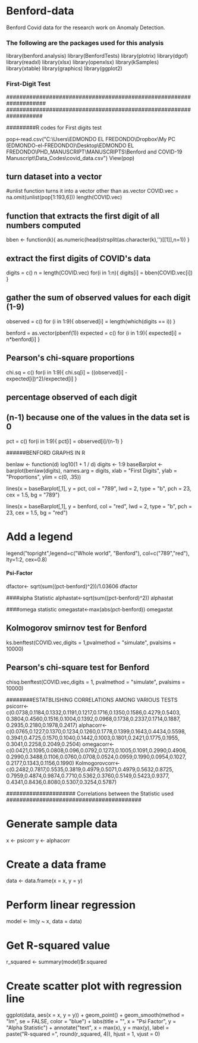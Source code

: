 # Benford-data
Benford Covid data for the research work on Anomaly Detection.
### The following are the packages used for this analysis
library(benford.analysis)
library(BenfordTests)
library(plotrix)
library(dgof)
library(readxl)
library(xlsx)
library(openxlsx)
library(kSamples)
library(xtable)
library(graphics)
library(ggplot2)

### First-Digit Test
####################################################################
###################################################################

#########R codes for First digits test

pop<-read.csv("C:\\Users\\EDMONDO EL FREDONDO\\Dropbox\\My PC (EDMONDO-el-FREDONDO)\\Desktop\\EDMONDO EL FREDONDO\\PHD_MANUSCRIPT\\MANUSCRIPTS\\Benford and COVID-19 Manuscript\\Data_Codes\\covid_data.csv")
View(pop)

## turn dataset into a vector
#unlist function turns it into a vector other than as.vector
COVID.vec = na.omit(unlist(pop[1:193,6]))
length(COVID.vec)

## function that extracts the first digit of all numbers computed
bben <- function(k){
  as.numeric(head(strsplit(as.character(k),'')[[1]],n=1))
}

## extract the first digits of COVID's data
digits = c()
n = length(COVID.vec)
for(i in 1:n){
  digits[i] = bben(COVID.vec[i])
}


## gather the sum of observed values for each digit (1-9)
observed = c()
for (i in 1:9){
  observed[i] = length(which(digits == i))
}

benford = as.vector(pbenf(1))
expected = c()
for (i in 1:9){
  expected[i] = n*benford[i]
}
## Pearson's chi-square proportions
chi.sq = c()
for(i in 1:9){
  chi.sq[i] = ((observed[i] - expected[i])^2)/expected[i]
}


## percentage observed of each digit
## (n-1) because one of the values in the data set is 0
pct = c()
for(i in 1:9){
  pct[i] = observed[i]/(n-1)
}


######BENFORD GRAPHS IN R

benlaw <- function(d) log10(1 + 1 / d)
digits <- 1:9
baseBarplot <- barplot(benlaw(digits), names.arg = digits, xlab = "First Digits", ylab = "Proportions",
                       ylim = c(0, .35))

lines(x = baseBarplot[,1], y = pct, col = "789", lwd = 2, 
      type = "b", pch = 23, cex = 1.5, bg = "789")

lines(x = baseBarplot[,1], y = benford, col = "red", lwd = 2, 
      type = "b", pch = 23, cex = 1.5, bg = "red")

# Add a legend
legend("topright",legend=c("Whole world", "Benford"),
       col=c("789","red"), lty=1:2, cex=0.8)


#### Psi-Factor
dfactor<- sqrt(sum((pct-benford)^2))/1.03606
dfactor

####alpha Statistic
alphastat<-sqrt(sum((pct-benford)^2))
alphastat

####omega statistic
omegastat<-max(abs(pct-benford))
omegastat

## Kolmogorov smirnov test for Benford
ks.benftest(COVID.vec,digits = 1,pvalmethod = "simulate", pvalsims = 10000)


## Pearson's chi-square test for Benford
chisq.benftest(COVID.vec,digits = 1, pvalmethod = "simulate", pvalsims = 10000)


########ESTATBLISHING CORRELATIONS AMONG VARIOUS TESTS
psicorr<-c(0.0738,0.1184,0.1332,0.1191,0.1217,0.1716,0.1350,0.1586,0.4279,0.5403,
           0.3804,0.4560,0.1516,0.1004,0.1392,0.0968,0.1738,0.2337,0.1714,0.1887,
           0.2935,0.2180,0.1978,0.2417)
alphacorr<-c(0.0765,0.1227,0.1370,0.1234,0.1260,0.1778,0.1399,0.1643,0.4434,0.5598,
             0.3941,0.4725,0.1570,0.1040,0.1442,0.1003,0.1801,0.2421,0.1775,0.1955,
             0.3041,0.2258,0.2049,0.2504)
omegacorr<-c(0.0421,0.1095,0.0808,0.096,0.0792,0.1273,0.1005,0.1091,0.2990,0.4906,
             0.2990,0.3488,0.1106,0.0760,0.0708,0.0524,0.0959,0.1990,0.0954,0.1027,
             0.2177,0.1343,0.1156,0.1990)
Kolmogorovcorr<-c(0.2482,0.7817,0.5535,0.3819,0.4979,0.5071,0.4979,0.5632,0.8725,
                  0.7959,0.4874,0.9874,0.7710,0.5362,0.3760,0.5149,0.5423,0.9377,
                  0.4341,0.8436,0.8080,0.5307,0.3254,0.5787)

##################### Correlations between the Statistic used #########################################
# Generate sample data
x <- psicorr
y <- alphacorr

# Create a data frame
data <- data.frame(x = x, y = y)

# Perform linear regression
model <- lm(y ~ x, data = data)

# Get R-squared value
r_squared <- summary(model)$r.squared

# Create scatter plot with regression line
ggplot(data, aes(x = x, y = y)) +
  geom_point() +
  geom_smooth(method = "lm", se = FALSE, color = "blue") +
  labs(title = "", x = "Psi Factor", y = "Alpha Statistic") +
  annotate("text", x = max(x), y = max(y), label = paste("R-squared =", round(r_squared, 4)), hjust = 1, vjust = 0)


